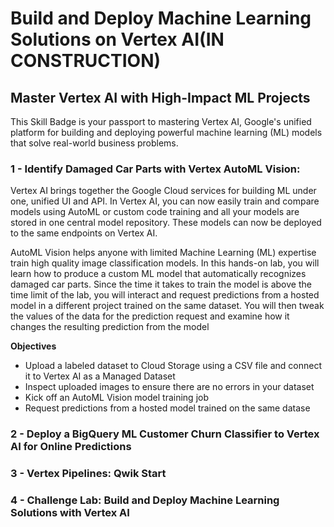 # Build and Deploy Machine Learning Solutions on Vertex AI(IN CONSTRUCTION)

## Master Vertex AI with High-Impact ML Projects

This Skill Badge is your passport to mastering Vertex AI, Google's unified platform for building and deploying powerful machine learning (ML) models that solve real-world business problems.

### 1 - Identify Damaged Car Parts with Vertex AutoML Vision:

Vertex AI brings together the Google Cloud services for building ML under one, unified UI and API. In Vertex AI, you can now easily train and compare models using AutoML or custom code training and all your models are stored in one central model repository. These models can now be deployed to the same endpoints on Vertex AI.

AutoML Vision helps anyone with limited Machine Learning (ML) expertise train high quality image classification models. In this hands-on lab, you will learn how to produce a custom ML model that automatically recognizes damaged car parts. Since the time it takes to train the model is above the time limit of the lab, you will interact and request predictions from a hosted model in a different project trained on the same dataset. You will then tweak the values of the data for the prediction request and examine how it changes the resulting prediction from the model

**Objectives**

- Upload a labeled dataset to Cloud Storage using a CSV file and connect it to Vertex AI as a Managed Dataset
- Inspect uploaded images to ensure there are no errors in your dataset
- Kick off an AutoML Vision model training job
- Request predictions from a hosted model trained on the same datase

### 2 - Deploy a BigQuery ML Customer Churn Classifier to Vertex AI for Online Predictions



### 3 - Vertex Pipelines: Qwik Start


### 4 - Challenge Lab: Build and Deploy Machine Learning Solutions with Vertex AI
